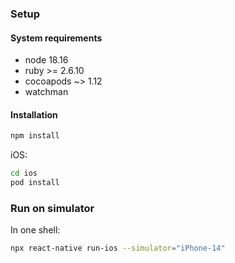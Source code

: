 ### Setup

#### System requirements
- node 18.16
- ruby >= 2.6.10
- cocoapods ~> 1.12
- watchman


#### Installation
```bash
npm install
```

iOS:
```bash
cd ios
pod install
```

### Run on simulator
In one shell:
```bash
npx react-native run-ios --simulator="iPhone-14"
```
